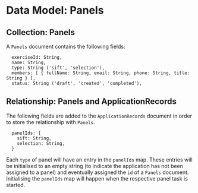 # Data Model: Panels

## Collection: Panels
A `Panels` document contains the following fields:
```
  exerciseId: String,
  name: String,
  type: String ('sift', 'selection'),
  members: [ { fullName: String, email: String, phone: String, title: String } ],
  status: String ('draft', 'created', 'completed'),
```

## Relationship: Panels and ApplicationRecords
The following fields are added to the `ApplicationRecords` document in order to store the relationship with `Panels`.
```
  panelIds: {
    sift: String,
    selection: String,
  }
```
Each `type` of panel will have an entry in the `panelIds` map. These entries will be initialised to an empty string (to indicate the application has not been assigned to a panel) and eventually assigned the `id` of a `Panels` document.
Initialising the `panelIds` map will happen when the respective panel task is started.